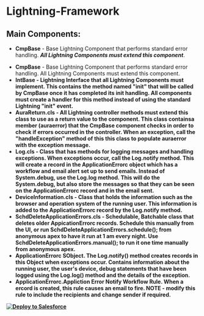 # Lightning-Framework

## Main Components:
* <b>CmpBase</b> - Base Lightning Component that performs standard error handling. **_All Lightning Components must extend this component_**. 
<ul>
	<li>
		<b>CmpBase</b> - Base Lightning Component that performs standard error handling. All Lightning Components must extend this component. 
	</li>
	<li>
		<b>IntBase<b> - <b>Lightning Interface that all Lightning Components must implement<b>. This contains the method named "init" that will be called by CmpBase once it has completed its init handling.  <b>All components must create a handler for this method instead of using the standard Lightning "init" event<b>.
	</li>
	<li>
		AuraReturn.cls - All Lightning controller methods must extend this class to use as a return value to the component. This class containsa member (auraerror) that the CmpBase component checks in order to check if errors occurred in the controller. When an exception, call the "handleException" method of this this class to populate auraerror with the exception message.
	</li>
	<li>
		Log.cls - Class that has methods for logging messages and handling exceptions.  When exceptions occur, call the Log.notify method. This will create a record in the ApplicationErrorc object which has a workflow and email alert set up to send emails.  Instead of System.debug, use the Log.log method. This will do the System.debug, but also store the messages so that they can be seen on the ApplicationErrorc record and in the email sent.
	</li>
	<li>
		DeviceInformation.cls - Class that holds the information such as the browser and operation system of the running user.  This information is added to the ApplicationErrorc record by the Log.notify method.
	</li>
	<li>
		SchdDeleteApplicationErrors.cls - Schedulable, Batchable class that deletes older AppicationErrorc records. Schedule this manually from the UI, or run SchdDeleteApplicationErrors.schedule(); from anonymous apex to have it run at 1 am every night. Use SchdDeleteApplicationErrors.manual(); to run it one time manually from anonymous apex.
	</li>
	<li>
		ApplicationErrorc SObject. The Log.notify() method creates records in this Object when exceptions occur. Contains information about the running user, the user's device, debug statements that have been logged using the Log.log() method and the details of the exception.  
	</li>
	<li>
		ApplicationErrorc.Appliction Error Notify Workflow Rule. When a ercord is created, this rule causes an email to fire. NOTE - modify this rule to include the recipients and change sender if required.
	</li>
</ul>


<a href="https://githubsfdeploy.herokuapp.com?owner=veenasundara&repo=Lightning-Framework">
  <img alt="Deploy to Salesforce"
       src="https://raw.githubusercontent.com/afawcett/githubsfdeploy/master/src/main/webapp/resources/img/deploy.png">
</a>
